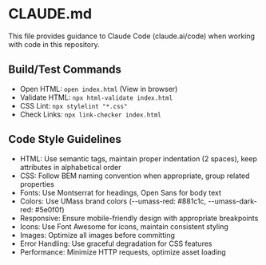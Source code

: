 # CLAUDE.md

This file provides guidance to Claude Code (claude.ai/code) when working with code in this repository.

## Build/Test Commands
- Open HTML: `open index.html` (View in browser)
- Validate HTML: `npx html-validate index.html`
- CSS Lint: `npx stylelint "*.css"`
- Check Links: `npx link-checker index.html`

## Code Style Guidelines
- HTML: Use semantic tags, maintain proper indentation (2 spaces), keep attributes in alphabetical order
- CSS: Follow BEM naming convention when appropriate, group related properties
- Fonts: Use Montserrat for headings, Open Sans for body text
- Colors: Use UMass brand colors (--umass-red: #881c1c, --umass-dark-red: #5e0f0f)
- Responsive: Ensure mobile-friendly design with appropriate breakpoints
- Icons: Use Font Awesome for icons, maintain consistent styling
- Images: Optimize all images before committing
- Error Handling: Use graceful degradation for CSS features
- Performance: Minimize HTTP requests, optimize asset loading